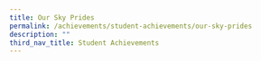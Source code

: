 ```yaml
---
title: Our Sky Prides
permalink: /achievements/student-achievements/our-sky-prides
description: ""
third_nav_title: Student Achievements
---
```


